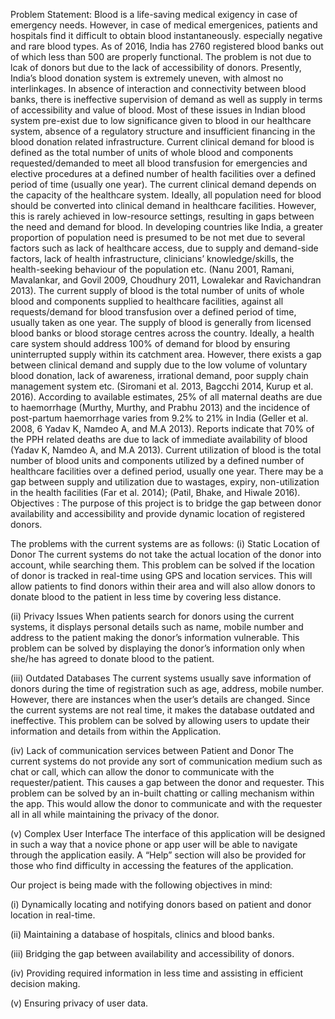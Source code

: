 Problem Statement: 
Blood is a life-saving medical exigency in case of emergency needs. However, in case of medical emergenices, patients and hospitals find it difficult to obtain blood instantaneously. especially negative and rare blood types. As of 2016, India has 2760 registered blood banks out of which less than 500 are properly functional. The problem is not due to lcak of donors but due to the lack of accessibility of donors. 
Presently, India’s blood donation system is extremely uneven, with almost no interlinkages. In absence of interaction and connectivity between blood banks, there is ineffective supervision of demand as well as supply in terms of accessibility and value of blood. Most of these issues in Indian blood system pre-exist due to low significance given to blood in our healthcare system, absence of a regulatory structure and insufficient financing in the blood donation related infrastructure.
Current clinical demand for blood is defined as the total number of units of whole blood and components requested/demanded to meet all blood transfusion for emergencies and elective procedures at a defined number of health facilities over a defined period of time (usually one year). The current clinical demand depends on the capacity of the healthcare system. Ideally, all population need for blood should be converted into clinical demand in healthcare facilities. However, this is rarely achieved in low-resource settings, resulting in gaps between the need and demand for blood. In developing countries like India, a greater proportion of population need is presumed to be not met due to several factors such as lack of healthcare access, due to supply and demand-side factors, lack of health infrastructure, clinicians’ knowledge/skills, the health-seeking behaviour of the population etc. (Nanu 2001, Ramani, Mavalankar, and Govil 2009, Choudhury 2011, Lowalekar and Ravichandran 2013).
The current supply of blood is the total number of units of whole blood and components supplied to healthcare facilities, against all requests/demand for blood transfusion over a defined period of time, usually taken as one year. The supply of blood is generally from licensed blood banks or blood storage centres across the country. Ideally, a health care system should address 100% of demand for blood by ensuring uninterrupted supply within its catchment area. However, there exists a gap between clinical demand and supply due to the low volume of voluntary blood donation, lack of awareness, irrational demand, poor supply chain management system etc. (Siromani et al. 2013, Bagcchi 2014, Kurup et al. 2016). According to available estimates, 25% of all maternal deaths are due to haemorrhage (Murthy, Murthy, and Prabhu 2013) and the incidence of post-partum haemorrhage varies from 9.2% to 21% in India (Geller et al. 2008, 6 Yadav K, Namdeo A, and M.A 2013). Reports indicate that 70% of the PPH related deaths are due to lack of immediate availability of blood (Yadav K, Namdeo A, and M.A 2013). Current utilization of blood is the total number of blood units and components utilized by a defined number of healthcare facilities over a defined period, usually one year. There may be a gap between supply and utilization due to wastages, expiry, non-utilization in the health facilities (Far et al. 2014); (Patil, Bhake, and Hiwale 2016).
Objectives : The purpose of this project is to bridge the gap between donor availability and accessibility and provide dynamic location of registered donors. 

The problems with the current systems are as follows:
(i)	Static Location of Donor
The current systems do not take the actual location of the donor into account, while searching them. This problem can be solved if the location of donor is tracked in real-time using GPS and location services. This will allow patients to find donors within their area and will also allow donors to donate blood to the patient in less time by covering less distance. 

(ii)	Privacy Issues
When patients search for donors using the current systems, it displays personal details such as name, mobile number and address to the patient making the donor’s information vulnerable. This problem can be solved by displaying the donor’s information only when she/he has agreed to donate blood to the patient. 

(iii)	Outdated Databases
The current systems usually save information of donors during the time of registration such as age, address, mobile number. However, there are instances when the user’s details are changed. Since the current systems are not real time, it makes the database outdated and ineffective. This problem can be solved by allowing users to update their information and details from within the Application.

(iv)	Lack of communication services between Patient and Donor
The current systems do not provide any sort of communication medium such as chat or call, which can allow the donor to communicate with the requester/patient. This causes a gap between the donor and requester. This problem can be solved by an in-built chatting or calling mechanism within the app. This would allow the donor to communicate and with the requester all in all while maintaining the privacy of the donor. 

(v)	Complex User Interface 
The interface of this application will be designed in such a way that a novice phone or app user will be able to navigate through the application easily. A “Help” section will also be provided for those who find difficulty in accessing the features of the application. 


Our project is being made with the following objectives in mind: 

(i)	Dynamically locating and notifying donors based on patient and donor location in real-time.

(ii)	Maintaining a database of hospitals, clinics and blood banks.

(iii)	Bridging the gap between availability and accessibility of donors.

(iv)	Providing required information in less time and assisting in efficient decision making. 

(v)	Ensuring privacy of user data. 
